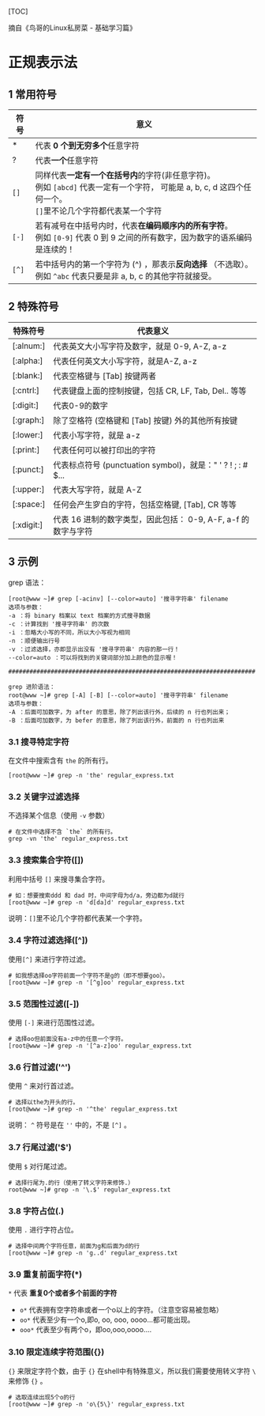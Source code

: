 [TOC]

摘自《鸟哥的Linux私房菜 - 基础学习篇》

# 正规表示法

## 1 常用符号

| 符号  | 意义                                                         |
| ----- | ------------------------------------------------------------ |
| *     | 代表 **0 个到无穷多个**任意字符                              |
| ?     | 代表**一个**任意字符                                         |
| `[]`  | 同样代表**一定有一个在括号内**的字符(非任意字符)。<br />例如 `[abcd]` 代表一定有一个字符， 可能是 a, b, c, d 这四个任何一个。<br />`[]`里不论几个字符都代表某一个字符 |
| `[-]` | 若有减号在中括号内时，代表**在编码顺序内的所有字符**。<br />例如 `[0-9]` 代表 0 到 9 之间的所有数字，因为数字的语系编码是连续的！ |
| `[^]` | 若中括号内的第一个字符为 (^) ，那表示**反向选择** （不选取）。<br />例如 `^abc` 代表只要是非 a, b, c 的其他字符就接受。 |

## 2 特殊符号

| 特殊符号   | 代表意义                                                     |
| ---------- | ------------------------------------------------------------ |
| [:alnum:]  | 代表英文大小写字符及数字，就是 0-9, A-Z, a-z                 |
| [:alpha:]  | 代表任何英文大小写字符，就是A-Z, a-z                         |
| [:blank:]  | 代表空格键与 [Tab] 按键两者                                  |
| [:cntrl:]  | 代表键盘上面的控制按键，包括 CR, LF, Tab, Del.. 等等         |
| [:digit:]  | 代表0-9的数字                                                |
| [:graph:]  | 除了空格符 (空格键和 [Tab] 按键) 外的其他所有按键            |
| [:lower:]  | 代表小写字符，就是 a-z                                       |
| [:print:]  | 代表任何可以被打印出的字符                                   |
| [:punct:]  | 代表标点符号 (punctuation symbol)，就是：" ' ? ! ; : # $...  |
| [:upper:]  | 代表大写字符，就是 A-Z                                       |
| [:space:]  | 任何会产生穸白的字符，包括空格键, [Tab], CR 等等             |
| [:xdigit:] | 代表 16 进制的数字类型，因此包括： 0-9, A-F, a-f 的数字与字符 |

## 3 示例

grep 语法：

```shell
[root@www ~]# grep [-acinv] [--color=auto] '搜寻字符串' filename
选项与参数：
-a ：将 binary 档案以 text 档案的方式搜寻数据
-c ：计算找到 '搜寻字符串' 的次数
-i ：忽略大小写的不同，所以大小写视为相同
-n ：顺便输出行号
-v ：过滤选择，亦即显示出没有 '搜寻字符串' 内容的那一行！
--color=auto ：可以将找到的关键词部分加上颜色的显示喔！

######################################################################

grep 进阶语法：
root@www ~]# grep [-A] [-B] [--color=auto] '搜寻字符串' filename
选项与参数：
-A ：后面可加数字，为 after 的意思，除了列出该行外，后续的 n 行也列出来；
-B ：后面可加数字，为 befer 的意思，除了列出该行外，前面的 n 行也列出来
```

### 3.1 搜寻特定字符

在文件中搜索含有 `the` 的所有行。

```shell
[root@www ~]# grep -n 'the' regular_express.txt
```

### 3.2 关键字过滤选择

不选择某个信息（使用 `-v` 参数）

```shell
# 在文件中选择不含 `the` 的所有行。
grep -vn 'the' regular_express.txt
```

### 3.3 搜索集合字符([])

利用中括号 `[]` 来搜寻集合字符。

```shell
# 如：想要搜索ddd 和 dad 时，中间字母为d/a，旁边都为d就行
[root@www ~]# grep -n 'd[da]d' regular_express.txt
```

说明：`[]`里不论几个字符都代表某一个字符。

### 3.4 字符过滤选择([^])

使用`[^]` 来进行字符过滤。

```shell
# 如我想选择oo字符前面一个字符不是g的（即不想要goo）。
[root@www ~]# grep -n '[^g]oo' regular_express.txt
```

### 3.5 范围性过滤([-])

使用 `[-]` 来进行范围性过滤。

```shell
# 选择oo但前面没有a-z中的任意一个字符。
[root@www ~]# grep -n '[^a-z]oo' regular_express.txt
```

### 3.6 行首过滤('^')

使用 `^` 来对行首过滤。

```shell
# 选择以the为开头的行。
[root@www ~]# grep -n '^the' regular_express.txt
```

说明： `^` 符号是在 `''` 中的，不是 `[^]` 。

### 3.7 行尾过滤('$')

使用 `$` 对行尾过滤。

```shell
# 选择行尾为.的行（使用了转义字符来修饰.）
root@www ~]# grep -n '\.$' regular_express.txt
```

### 3.8 字符占位(.)

使用 `.` 进行字符占位。

```shell
# 选择中间两个字符任意，前面为g和后面为d的行
[root@www ~]# grep -n 'g..d' regular_express.txt
```

### 3.9 重复前面字符(*)

`*` 代表 **重复0个或者多个前面的字符** 

- `o*` 代表拥有空字符串或者一个o以上的字符。（注意空容易被忽略）
- `oo*` 代表至少有一个o,即o, oo, ooo, oooo...都可能出现。
- `ooo*` 代表至少有两个o，即oo,ooo,oooo....

### 3.10  限定连续字符范围({})

`{}` 来限定字符个数，由于 `{}` 在shell中有特殊意义，所以我们需要使用转义字符 `\` 来修饰 `{}` 。

```shell
# 选取连续出现5个o的行
[root@www ~]# grep -n 'o\{5\}' regular_express.txt
```









